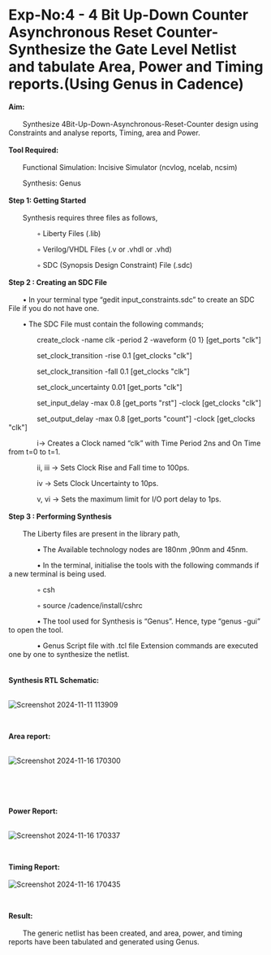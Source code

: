 # Exp-No:4 - 4 Bit Up-Down Counter Asynchronous Reset Counter-Synthesize the Gate Level Netlist and tabulate Area, Power and Timing reports.(Using Genus in Cadence)

**Aim:** <br>
<br>
&emsp;&emsp;Synthesize 4Bit-Up-Down-Asynchronous-Reset-Counter design using Constraints and analyse reports, Timing, area and Power.<br>
<br>
**Tool Required:** <br>
<br>
&emsp;&emsp;Functional Simulation: Incisive Simulator (ncvlog, ncelab, ncsim)

&emsp;&emsp;Synthesis: Genus <br>
<br>
**Step 1: Getting Started** <br>
<br>
&emsp;&emsp;Synthesis requires three files as follows,

&emsp;&emsp;&emsp;&emsp;◦ Liberty Files (.lib)

&emsp;&emsp;&emsp;&emsp;◦ Verilog/VHDL Files (.v or .vhdl or .vhd)

&emsp;&emsp;&emsp;&emsp;◦ SDC (Synopsis Design Constraint) File (.sdc) <br>
<br>
**Step 2 : Creating an SDC File** <br>
<br>
&emsp;&emsp;•	In your terminal type “gedit input_constraints.sdc” to create an SDC File if you do not have one.

&emsp;&emsp;•	The SDC File must contain the following commands;

&emsp;&emsp;&emsp;&emsp;create_clock -name clk -period 2 -waveform {0 1} [get_ports "clk"]

&emsp;&emsp;&emsp;&emsp;set_clock_transition -rise 0.1 [get_clocks "clk"]

&emsp;&emsp;&emsp;&emsp;set_clock_transition -fall 0.1 [get_clocks "clk"]

&emsp;&emsp;&emsp;&emsp;set_clock_uncertainty 0.01 [get_ports "clk"]

&emsp;&emsp;&emsp;&emsp;set_input_delay -max 0.8 [get_ports "rst"] -clock [get_clocks "clk"]

&emsp;&emsp;&emsp;&emsp;set_output_delay -max 0.8 [get_ports "count"] -clock [get_clocks "clk"]

&emsp;&emsp;&emsp;&emsp;i→ Creates a Clock named “clk” with Time Period 2ns and On Time from t=0 to t=1.

&emsp;&emsp;&emsp;&emsp;ii, iii → Sets Clock Rise and Fall time to 100ps.

&emsp;&emsp;&emsp;&emsp;iv → Sets Clock Uncertainty to 10ps.

&emsp;&emsp;&emsp;&emsp;v, vi → Sets the maximum limit for I/O port delay to 1ps. <br>
<br>
**Step 3 : Performing Synthesis**<br>
<br>
&emsp;&emsp;The Liberty files are present in the library path,

&emsp;&emsp;&emsp;&emsp;• The Available technology nodes are 180nm ,90nm and 45nm.

&emsp;&emsp;&emsp;&emsp;• In the terminal, initialise the tools with the following commands if a new terminal is being
used.

&emsp;&emsp;&emsp;&emsp;◦ csh

&emsp;&emsp;&emsp;&emsp;◦ source /cadence/install/cshrc

&emsp;&emsp;&emsp;&emsp;• The tool used for Synthesis is “Genus”. Hence, type “genus -gui” to open the tool.

&emsp;&emsp;&emsp;&emsp;• Genus Script file with .tcl file Extension commands are executed one by one to synthesize the netlist.
<br>
<br>
<br>
**Synthesis RTL Schematic:** <br>
<br>

![Screenshot 2024-11-11 113909](https://github.com/user-attachments/assets/52aebc42-f5ca-4529-997f-a23b08d645d9)

<br>

**Area report:** <br>
<br>

![Screenshot 2024-11-16 170300](https://github.com/user-attachments/assets/42c3452f-fbce-4161-b9d3-f8c5efb2409b)
<br>
<br>
<br>
<br>
<br>

**Power Report:** <br>
<br>

![Screenshot 2024-11-16 170337](https://github.com/user-attachments/assets/e0c94f4b-e941-4bc9-8c50-46e227514543)

<br>

**Timing Report:** <br>
<br>
![Screenshot 2024-11-16 170435](https://github.com/user-attachments/assets/42688921-305d-45db-a7f4-8e97a163fc66)

<br>

**Result:** <br>
<br>
&emsp;&emsp;The generic netlist has been created, and area, power, and timing reports have been tabulated and generated using Genus.





